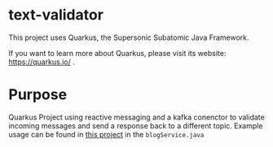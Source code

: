 # text-validator

This project uses Quarkus, the Supersonic Subatomic Java Framework.

If you want to learn more about Quarkus, please visit its website: https://quarkus.io/ .

# Purpose
Quarkus Project using reactive messaging and a kafka conenctor to validate incoming messages and send a response back to a different topic. Example usage can be found in [this project](https://github.com/joshua-lehmann/blog-service) in the `blogService.java`

